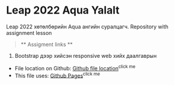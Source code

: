 # Leap 2022 Aqua Yalalt
Leap 2022 хөтөлбөрийн Aqua ангийн суралцагч. Repository with assignment lesson
> ** Assigment links **
1. Bootstrap дээр хийсэн responsive web хийх даалгаврын 
* File location on Github: [Github file location](https://github.com/Yalalt/Leap-Aqua-Yalaltg/blob/main/bootstrap/responsive-web/index.html)<sup>click me</sup>
* This file uses: [Github Pages](https://yalalt.github.io/Leap-Aqua-Yalaltg/bootstrap/responsive-web/index.html)<sup>click me</sup> 